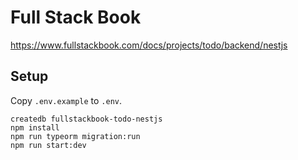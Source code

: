 # Full Stack Book

https://www.fullstackbook.com/docs/projects/todo/backend/nestjs

## Setup

Copy `.env.example` to `.env`.

```
createdb fullstackbook-todo-nestjs
npm install
npm run typeorm migration:run
npm run start:dev
```
